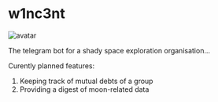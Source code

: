 # w1nc3nt
![avatar](https://github.com/andrews-quest/w1ns3nt/assets/36561904/0f9fe991-1f20-407e-bf56-816360242154)

The telegram bot for a shady space exploration organisation...

Curently planned features:
1) Keeping track of mutual debts of a group
2) Providing a digest of moon-related data
